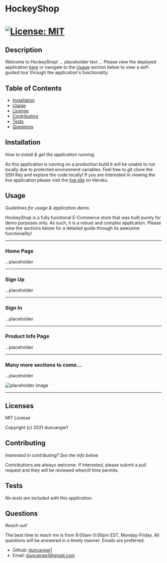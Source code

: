 # HockeyShop

# [![License: MIT](https://img.shields.io/badge/License-MIT-yellow.svg)](https://opensource.org/licenses/MIT)

## Description

Welcome to HockeyShop! ... placeholder text ... Please view the deployed application [here](https://hockeyshop.herokuapp.com/) or navigate to the [Usage](#usage) section below to view a self-guided tour through the application's functionality.

## Table of Contents

- [Installation](#installation)
- [Usage](#usage)
- [License](#licenses)
- [Contributing](#contributing)
- [Tests](#tests)
- [Questions](#questions)

## Installation

_How to install & get the application running._

As this application is running on a production build it will be unable to run locally due to protected environment variables. Feel free to git clone the SSH Key and explore the code locally! If you are interested in viewing the live application please visit the [live site](https://hockeyshop.herokuapp.com/) on Heroku.

## Usage

_Guidelines for usage & application demo._

HockeyShop is a fully functional E-Commerce store that was built purely for demo purposes only. As such, it is a robust and complex application. Please view the sections below for a detailed guide through its awesome functionality!

---

### Home Page

...placeholder

---

### Sign Up

...placeholder

---

### Sign In

...placeholder

---

### Product Info Page

...placeholder

---

### Many more sections to come...

...placeholder

![placeholder image](public/images/sample.jpg)

---

## Licenses

MIT License

Copyright (c) 2021 duncangw1

## Contributing

_Interested in contributing? See the info below._

Contributions are always welcome. If interested, please submit a pull request and they will be reviewed when/if time permits.

## Tests

_No tests are included with this application._

## Questions

_Reach out!_

The best time to reach me is from 8:00am-5:00pm EST, Monday-Friday. All questions will be answered in a timely manner. Emails are preferred.

- Github: [duncangw1](https://github.com/duncangw1)
- Email: duncangw1@gmail.com

